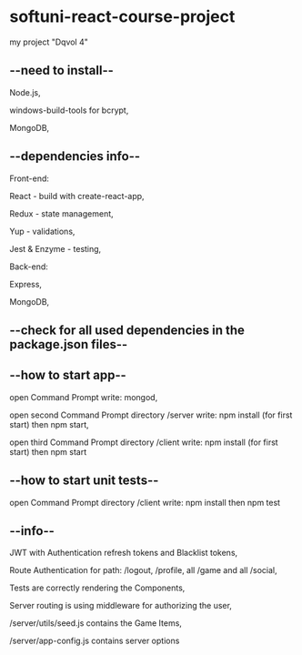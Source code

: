 # softuni-react-course-project
my project "Dqvol 4"

## --need to install--

Node.js,

windows-build-tools for bcrypt,

MongoDB,


## --dependencies info--

Front-end:

React - build with create-react-app,

Redux - state management,

Yup - validations,

Jest & Enzyme - testing,


Back-end:

Express,

MongoDB,


## --check for all used dependencies in the package.json files--


## --how to start app--

open Command Prompt write: mongod,

open second Command Prompt directory /server write: npm install (for first start) then npm start,

open third Command Prompt directory /client write: npm install (for first start) then npm start


## --how to start unit tests--

open Command Prompt directory /client write: npm install then npm test


## --info--

JWT with Authentication refresh tokens and Blacklist tokens,

Route Authentication for path: /logout, /profile, all /game and all /social,

Tests are correctly rendering the Components,

Server routing is using middleware for authorizing the user,

/server/utils/seed.js contains the Game Items,

/server/app-config.js contains server options